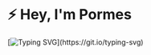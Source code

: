 # ⚡ Hey, I'm Pormes  

[![Typing SVG](https://readme-typing-svg.herokuapp.com?size=24&color=00FF00&width=800&lines=System+Online...;Loading+Profile...;Access+Granted!)](https://git.io/typing-svg)
